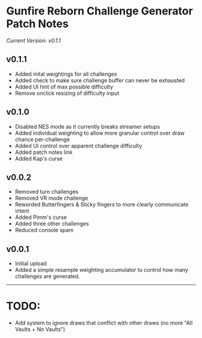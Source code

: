 # Gunfire Reborn Challenge Generator Patch Notes

*Current Version: v0.1.1*

## v0.1.1
- Added inital weightings for all challenges
- Added check to make sure challenge buffer can never be exhausted
- Added UI hint of max possible difficulty
- Remove onclick resizing of difficulty input

## v0.1.0
- Disabled NES mode as it currently breaks streamer setups
- Added individual weighting to allow more granular control over draw chance per-challenge
- Added UI control over apparent challenge difficulty
- Added patch notes link
- Added Kap's curse

## v0.0.2
- Removed turn challenges
- Removed VR mode challenge
- Reworded Butterfingers & Sticky fingers to more clearly communicate intent
- Added Pimm's curse
- Added three other challenges
- Reduced console spam

## v0.0.1
- Initial upload
- Added a simple resample weighting accumulator to control how many challenges are generated.

---

# TODO:
- Add system to ignore draws that conflict with other draws (no more "All Vaults + No Vaults")